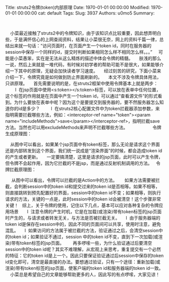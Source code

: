Title: struts2令牌(token)内部原理
Date: 1970-01-01 00:00:00
Modified: 1970-01-01 00:00:00
cat: default
Tags: 
Slug: 3937
Authors: u0mo5 
Summary: 

 
 


    小菜最近接触了struts2中的令牌知识，由于该知识点比较重要，因此想弄明白些，于是满怀信心的上网查阅资料，结果让小菜很无奈，网上的资料千篇一律，总结出来就一句话：“访问页面时，在页面产生一个token id，同时在服务器的session中保存一个同样的id，提交时判断如果相同怎么样不相同怎么样。。。”
    可能是小菜愚笨，实在是无法从这么精炼的描述中体会令牌的精髓。
    肤浅的那么一说，然后上来就是一堆代码，有时候对初学者的帮助可能不是很大，如果能够介绍一下其中的原理，无疑会加快读者学习速度。
    经过刻苦的研究，下面小菜来介绍一下，令牌究竟是如何做到防止界面刷新的。
    本文不涉及令牌具体用法，只讲原理。
    首先需要说明的是，在struts2框架中使用令牌基本上就是两步：
        l  在jsp页面中使用&lt;s:token&gt;&lt;/s:token&gt;标签，可以放在表单中任何位置，这个标签的作用就是在页面中产生一个token id，可以通过“查看源文件”的形式看到。为什么要放在表单中呢？因为这个是要提交到服务器的，要不然服务器怎么知道你的id是多少？
        l  在struts2核心配置文件中为token拦截器添加参数，来指明需要拦截哪些方法，例如：&lt;interceptor-ref name="token"&gt;&lt;param name="includeMethods"&gt;save&lt;/param&gt;&lt;/interceptor-ref&gt;，指明拦截save方法。当然也可以用excludeMethods来声明不拦截哪些方法。
                  
令牌生成原理图：

    从图中可以看出，如果某个jsp页面中有token标签，那么无论是请求这个界面还是内部转发到这个界面，我们统一说成是“渲染界面”的时候，都会造成token id的产生或者更新。
    一定要搞清楚，这里是请求的jsp页面，此时可以产生令牌，但令牌不会起作用，因为它拦截的不是jsp，而是通过反射机制调用的方法。
 
令牌拦截原理图：

     从图中可以看出，令牌可以拦截的是Action中的方法。
     如果方法需要被拦截，会判断session中的token id和提交过来的token id是否相等。如果不相等，则直接跳转到预先配置好的界面，session中的token id不变；如果相等，则执行请求的方法，关键的一点是，此时session中的token id会被清空！这个步骤非常关键！
 
综上，关于令牌的使用，记住以下几点，基本可以应对各种复杂的令牌应用场景
 
    l  注意令牌的产生时机，它是在加载(或渲染)带有token标签的jsp页面时产生的，与请求或者转发无关，与方法是否被拦截无关。
    l  由于服务器端的token id是保存在session中的，因此不同的页面间可以共享，使用时注意，避免混乱。
    l  如果访问的方法属于被拦截的方法，验证通过之后，会清空session中的token id；如果验证不通过，session 中的token id不变，直到下一次加载(或渲染)带有token标签的jsp页面。
 
    再多啰嗦一些，为什么验证通过后要清空session中的token id呢？其实不难理解，从宏观上来思考，重复提交有一个必然的特征：它的token id是上一个。因此只要保证验证通过后session中保存的token id变化即可，清空是最直接的办法。要想通过验证，只有一个途径：重新加载(或渲染)带有token标签的jsp页面，使客户端的token id和服务器端的token id一致。
    小菜总是希望自己的文章能够帮助更多的人，因此写的有点啰嗦，大家见谅！


